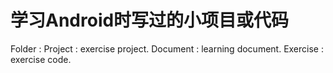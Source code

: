 # 学习Android时写过的小项目或代码
Folder      :   Project : exercise project.
                Document : learning document.
                Exercise : exercise code.